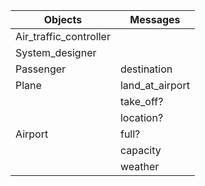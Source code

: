 | Objects        | Messages        |
| -------------- | ---------------
| Air_traffic_controller |         |
| System_designer |                |
| Passenger | destination |
| Plane | land_at_airport |
|       | take_off? |
|       | location? |
| Airport | full? |
|         | capacity |
|         | weather |
